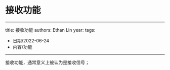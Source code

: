 # 接收功能


---
title: 接收功能
authors: Ethan Lin
year:
tags:
  - 日期/2022-06-24 
  - 内容/功能 
---



接收功能，通常意义上被认为是接收信号；




